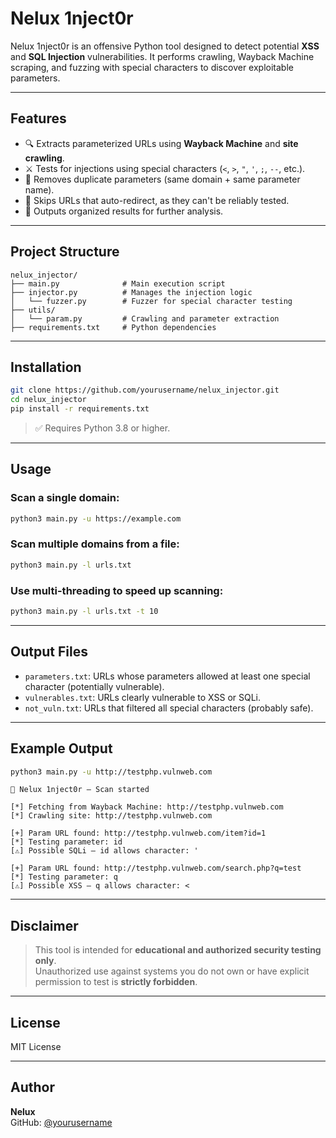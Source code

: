 # Nelux 1nject0r

Nelux 1nject0r is an offensive Python tool designed to detect potential **XSS** and **SQL Injection** vulnerabilities. It performs crawling, Wayback Machine scraping, and fuzzing with special characters to discover exploitable parameters.

---

## Features

- 🔍 Extracts parameterized URLs using **Wayback Machine** and **site crawling**.
- ⚔️ Tests for injections using special characters (`<`, `>`, `"`, `'`, `;`, `--`, etc.).
- 🧠 Removes duplicate parameters (same domain + same parameter name).
- 🚫 Skips URLs that auto-redirect, as they can't be reliably tested.
- 📂 Outputs organized results for further analysis.

---

## Project Structure

```
nelux_injector/
├── main.py              # Main execution script
├── injector.py          # Manages the injection logic
│   └── fuzzer.py        # Fuzzer for special character testing
├── utils/
│   └── param.py         # Crawling and parameter extraction
├── requirements.txt     # Python dependencies
```

---

## Installation

```bash
git clone https://github.com/yourusername/nelux_injector.git
cd nelux_injector
pip install -r requirements.txt
```

> ✅ Requires Python 3.8 or higher.

---

## Usage

### Scan a single domain:

```bash
python3 main.py -u https://example.com
```

### Scan multiple domains from a file:

```bash
python3 main.py -l urls.txt
```

### Use multi-threading to speed up scanning:

```bash
python3 main.py -l urls.txt -t 10
```

---

## Output Files

- `parameters.txt`: URLs whose parameters allowed at least one special character (potentially vulnerable).
- `vulnerables.txt`: URLs clearly vulnerable to XSS or SQLi.
- `not_vuln.txt`: URLs that filtered all special characters (probably safe).

---

## Example Output

```bash
python3 main.py -u http://testphp.vulnweb.com
```

```
🎩 Nelux 1nject0r – Scan started

[*] Fetching from Wayback Machine: http://testphp.vulnweb.com
[*] Crawling site: http://testphp.vulnweb.com

[+] Param URL found: http://testphp.vulnweb.com/item?id=1
[*] Testing parameter: id
[⚠️] Possible SQLi – id allows character: '

[+] Param URL found: http://testphp.vulnweb.com/search.php?q=test
[*] Testing parameter: q
[⚠️] Possible XSS – q allows character: <
```

---

## Disclaimer

> This tool is intended for **educational and authorized security testing only**.  
> Unauthorized use against systems you do not own or have explicit permission to test is **strictly forbidden**.

---

## License

MIT License

---

## Author

**Nelux**  
GitHub: [@yourusername](https://github.com/yourusername)

